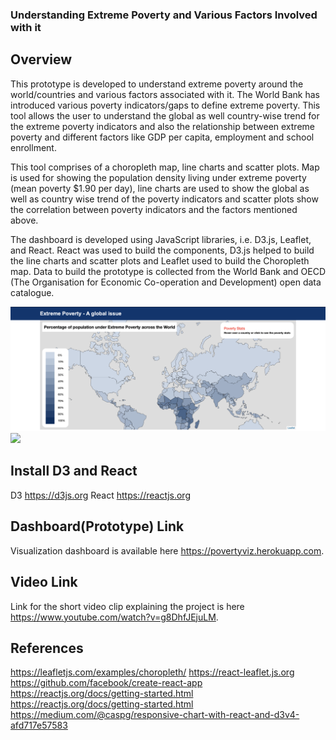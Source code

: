 ### Understanding Extreme Poverty and Various Factors Involved with it

## Overview

This prototype is developed to understand extreme poverty around the world/countries and various factors associated with it. The World Bank has introduced various poverty indicators/gaps to define extreme poverty. This tool allows the user to understand the global as well country-wise trend for the extreme poverty indicators and also the relationship between extreme poverty and different factors like GDP per capita, employment and school enrollment.

This tool comprises of a choropleth map, line charts and scatter plots. Map is used for showing the population density living under extreme poverty (mean poverty $1.90 per day), line charts are used to show the global as well as country wise trend of the poverty indicators and scatter plots show the correlation between poverty indicators and the factors mentioned above.

The dashboard is developed using JavaScript libraries, i.e. D3.js, Leaflet, and React. React was used to build the components, D3.js helped to build the line charts and scatter plots and Leaflet used to build the Choropleth map. Data to build the prototype is collected from the World Bank and OECD (The Organisation for Economic Co-operation and Development) open data catalogue.

<img src="images/dashboard.png">
<img src="images/dashboard1.png">


## Install D3 and React 

D3 <https://d3js.org>
React <https://reactjs.org>

## Dashboard(Prototype) Link

Visualization dashboard is available here <https://povertyviz.herokuapp.com>.

## Video Link

Link for the short video clip explaining the project is here <https://www.youtube.com/watch?v=g8DhfJEjuLM>.

## References

<https://leafletjs.com/examples/choropleth/>
<https://react-leaflet.js.org>
<https://github.com/facebook/create-react-app>
<https://reactjs.org/docs/getting-started.html>
<https://reactjs.org/docs/getting-started.html>
<https://medium.com/@caspg/responsive-chart-with-react-and-d3v4-afd717e57583>